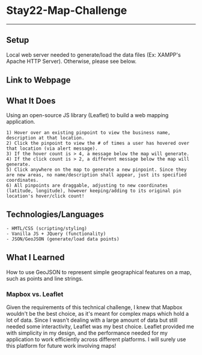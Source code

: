 # Stay22-Map-Challenge

---

## Setup

Local web server needed to generate/load the data files (Ex: XAMPP's Apache HTTP Server). Otherwise, please see below.  

## Link to Webpage 


## What It Does

Using an open-source JS library (Leaflet) to build a web mapping application.
```
1) Hover over an existing pinpoint to view the business name, description at that location. 
2) Click the pinpoint to view the # of times a user has hovered over that location (via alert message).
3) If the hover count is > 4, a message below the map will generate. 
4) If the click count is > 2, a different message below the map will generate.
5) Click anywhere on the map to generate a new pinpoint. Since they are new areas, no name/description shall appear, just its specified coordinates.
6) All pinpoints are draggable, adjusting to new coordinates (latitude, longitude), however keeping/adding to its original pin location's hover/click count!

```
## Technologies/Languages
```
- HMTL/CSS (scripting/styling)
- Vanilla JS + JQuery (functionality)
- JSON/GeoJSON (generate/load data points)
```
## What I Learned 
How to use GeoJSON to represent simple geographical features on a map, such as points and line strings.

### Mapbox vs. Leaflet
        
Given the requirements of this technical challenge, I knew that Mapbox wouldn't be the best choice, as it's meant for complex maps which hold a lot of data. Since I wasn't dealing with a large amount of data but still needed some interactivity, Leaflet was my best choice. Leaflet provided me with simplicity in my design, and the performance needed for my application to work efficiently across different platforms. I will surely use this platform for future work involving maps!

        
